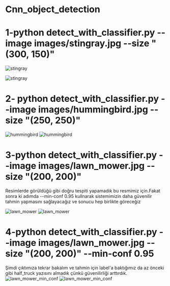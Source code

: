 # Cnn_object_detection
# 1-python detect_with_classifier.py --image images/stingray.jpg --size "(300, 150)"
![stingray](https://user-images.githubusercontent.com/64548477/93517317-f8245380-f933-11ea-93c3-b23c844bf0f0.gif)


![stingray](https://user-images.githubusercontent.com/64548477/93517156-babfc600-f933-11ea-8308-c9721e80e6ef.png)

# 2- python detect_with_classifier.py --image images/hummingbird.jpg --size "(250, 250)"
![hummingbird](https://user-images.githubusercontent.com/64548477/93517854-b21bbf80-f934-11ea-8310-c28885d84a30.gif)
![hummingbird](https://user-images.githubusercontent.com/64548477/93517646-71bc4180-f934-11ea-9f09-f4a4e7545976.png)

# 3-python detect_with_classifier.py --image images/lawn_mower.jpg --size "(200, 200)"
Resimlerde görüldüğü gibi doğru tespiti yapamadık bu resmimiz için.Fakat sonra ki adımda --min-conf 0.95 kullnarak sistemimizin daha güvenilir tahmin yapmasını sağlayacağız ve sonucu hep birlikte göreceğiz

![lawn_mower](https://user-images.githubusercontent.com/64548477/93518394-6a496800-f935-11ea-96f8-4a3f8100cc39.gif)
![lawn_mower](https://user-images.githubusercontent.com/64548477/93518200-2f473480-f935-11ea-92bf-6488e4c9d64c.png)


# 4-python detect_with_classifier.py --image images/lawn_mower.jpg --size "(200, 200)" --min-conf 0.95
Şimdi çıktımıza tekrar bakalım ve tahmin için label'a baktığımız da az önceki gibi half_truck yazısını almadık çünkü güvenilirliği arttırdık.
![lawn_mower_min_conf](https://user-images.githubusercontent.com/64548477/93519359-d5e00500-f936-11ea-9bae-1973b1d2d43e.gif)
![lawn_mower_min_conf](https://user-images.githubusercontent.com/64548477/93519085-6cf88d00-f936-11ea-90ce-8b54dc536a8c.png)

